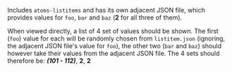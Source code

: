 Includes `atoms-listitems` and has its own adjacent JSON file, which provides values for `foo`, `bar` and `baz` (**2** for all three of them).

When viewed directly, a list of 4 set of values should be shown. The first (`foo`) value for each will be randomly chosen from `listitem.json` (ignoring, the adjacent JSON file's value for `foo`), the other two (`bar` and `baz`) should however take their values from the adjacent JSON file. The 4 sets should therefore be: _**(101 - 112)**_, **2**, **2**